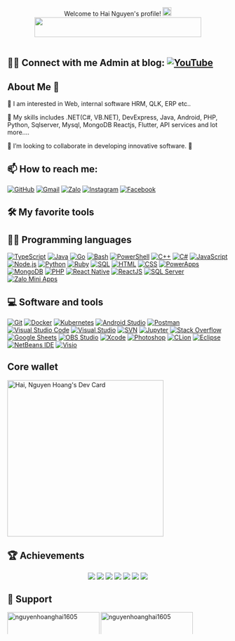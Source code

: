 <div align="center">
<h3">Welcome to Hai Nguyen's profile! <a href="https://github.com/nguyenhoanghai1605">
    <img src="https://camo.githubusercontent.com/d552948e7884c41fde2d32b9221d79f0df2076c7d824aaab954ca93f53d95884/68747470733a2f2f6d656469612e67697068792e636f6d2f6d656469612f6876524a434c467a6361737252346961377a2f67697068792e676966" width="20" height="20">
</a>
</h3>
<br>
<a href="https://github.com/nguyenhoanghai1605">
    <img src="https://camo.githubusercontent.com/11c05f5966811f5bea6f8263c5151841ae86271343bfeec574de252d4245d751/68747470733a2f2f726561646d652d747970696e672d7376672e6865726f6b756170702e636f6d2f3f6c696e65733d46756c6c2d737461636b2b646576656c6f7065723b4465764f70732b456e67696e6565723b253242372b79656172732b636f64696e672b657870657269656e63653b412b626c6f676765722663656e7465723d747275652677696474683d333830266865696768743d3435" width="380" height="45">
</a>
</div>
<br>

## 🙋‍♂️ Connect with me Admin at blog: [![YouTube](https://img.shields.io/badge/YouTube-FF0000?style=flat&logo=youtube&logoColor=white)](https://www.youtube.com/@nhhai1605)

## About Me 👋
👀 I am interested in Web, internal software HRM, QLK, ERP etc..

🌱 My skills includes .NET(C#, VB.NET), DevExpress, Java, Android, PHP, Python, Sqlserver, Mysql, MongoDB Reactjs, Flutter, API services and lot more....

💞️ I’m looking to collaborate in developing innovative software. 🚀

## 📫 How to reach me:
[![GitHub](https://img.shields.io/badge/GitHub-181717?style=flat&logo=github&logoColor=white)](https://github.com/nguyenhoanghai1605)
[![Gmail](https://img.shields.io/badge/Gmail-D14836?style=flat&logo=gmail&logoColor=white)](mailto:nguyenhoanghai16051996@gmail.com)
[![Zalo](https://img.shields.io/badge/Zalo-0068FF?style=flat&logo=zalo&logoColor=white)](https://zalo.me/0343327971)
[![Instagram](https://img.shields.io/badge/Instagram-E4405F?style=flat&logo=instagram&logoColor=white)](https://www.instagram.com/nhhai1605)
[![Facebook](https://img.shields.io/badge/Facebook-1877F2?style=flat&logo=facebook&logoColor=white)](https://www.facebook.com/hai.nh1605)

## 🛠️ My favorite tools
## 👨‍💻 Programming languages  
[![TypeScript](https://img.shields.io/badge/TypeScript-007ACC?style=flat&logo=typescript&logoColor=white)](https://github.com/nguyenhoanghai1605)
[![Java](https://img.shields.io/badge/Java-ED8B00?style=flat&logo=openjdk&logoColor=white)](https://github.com/nguyenhoanghai1605)
[![Go](https://img.shields.io/badge/Go-00ADD8?style=flat&logo=go&logoColor=white)](https://github.com/nguyenhoanghai1605)
[![Bash](https://img.shields.io/badge/Bash-4EAA25?style=flat&logo=gnu-bash&logoColor=white)](https://github.com/nguyenhoanghai1605)
[![PowerShell](https://img.shields.io/badge/PowerShell-5391FE?style=flat&logo=powershell&logoColor=white)](https://github.com/nguyenhoanghai1605)
[![C++](https://img.shields.io/badge/C++-00599C?style=flat&logo=c%2b%2b&logoColor=white)](https://github.com/nguyenhoanghai1605)
[![C#](https://img.shields.io/badge/C%23-239120?style=flat&logo=c-sharp&logoColor=white)](https://github.com/nguyenhoanghai1605)
[![JavaScript](https://img.shields.io/badge/JavaScript-F7DF1E?style=flat&logo=javascript&logoColor=black)](https://github.com/nguyenhoanghai1605)
[![Node.js](https://img.shields.io/badge/Node.js-43853D?style=flat&logo=node.js&logoColor=white)](https://github.com/nguyenhoanghai1605)
[![Python](https://img.shields.io/badge/Python-3776AB?style=flat&logo=python&logoColor=white)](https://github.com/nguyenhoanghai1605)
[![Ruby](https://img.shields.io/badge/Ruby-CC342D?style=flat&logo=ruby&logoColor=white)](https://github.com/nguyenhoanghai1605)
[![SQL](https://img.shields.io/badge/SQL-4479A1?style=flat&logo=mysql&logoColor=white)](https://github.com/nguyenhoanghai1605)
[![HTML](https://img.shields.io/badge/HTML-E34F26?style=flat&logo=html5&logoColor=white)](https://github.com/nguyenhoanghai1605)
[![CSS](https://img.shields.io/badge/CSS-1572B6?style=flat&logo=css3&logoColor=white)](https://github.com/nguyenhoanghai1605)
[![PowerApps](https://img.shields.io/badge/PowerApps-742774?style=flat&logo=microsoft-powerapps&logoColor=white)](https://github.com/nguyenhoanghai1605)
[![MongoDB](https://img.shields.io/badge/MongoDB-47A248?style=flat&logo=mongodb&logoColor=white)](https://github.com/nguyenhoanghai1605)
[![PHP](https://img.shields.io/badge/PHP-777BB4?style=flat&logo=php&logoColor=white)](https://github.com/nguyenhoanghai1605)
[![React Native](https://img.shields.io/badge/React%20Native-61DAFB?style=flat&logo=react&logoColor=black)](https://github.com/nguyenhoanghai1605)
[![ReactJS](https://img.shields.io/badge/ReactJS-61DAFB?style=flat&logo=react&logoColor=black)](https://github.com/nguyenhoanghai1605)
[![SQL Server](https://img.shields.io/badge/SQL%20Server-CC2927?style=flat&logo=microsoft-sql-server&logoColor=white)](https://github.com/nguyenhoanghai1605)
[![Zalo Mini Apps](https://img.shields.io/badge/Zalo%20Mini%20Apps-00AEEF?style=flat&logo=zalo&logoColor=white)](https://github.com/nguyenhoanghai1605)

## 💻 Software and tools  
[![Git](https://img.shields.io/badge/Git-F05032?style=flat&logo=git&logoColor=white)](https://github.com/nguyenhoanghai1605)
[![Docker](https://img.shields.io/badge/Docker-2496ED?style=flat&logo=docker&logoColor=white)](https://github.com/nguyenhoanghai1605)
[![Kubernetes](https://img.shields.io/badge/Kubernetes-326CE5?style=flat&logo=kubernetes&logoColor=white)](https://github.com/nguyenhoanghai1605)
[![Android Studio](https://img.shields.io/badge/Android%20Studio-3DDC84?style=flat&logo=android-studio&logoColor=white)](https://github.com/nguyenhoanghai1605)
[![Postman](https://img.shields.io/badge/Postman-FF6C37?style=flat&logo=postman&logoColor=white)](https://github.com/nguyenhoanghai1605)
[![Visual Studio Code](https://img.shields.io/badge/VS%20Code-007ACC?style=flat&logo=visual-studio-code&logoColor=white)](https://github.com/nguyenhoanghai1605)
[![Visual Studio](https://img.shields.io/badge/Visual%20Studio-5C2D91?style=flat&logo=visual-studio&logoColor=white)](https://github.com/nguyenhoanghai1605)
[![SVN](https://img.shields.io/badge/SVN-809CC9?style=flat&logo=subversion&logoColor=white)](https://github.com/nguyenhoanghai1605)
[![Jupyter](https://img.shields.io/badge/Jupyter-F37626?style=flat&logo=jupyter&logoColor=white)](https://github.com/nguyenhoanghai1605)
[![Stack Overflow](https://img.shields.io/badge/Stack%20Overflow-F58025?style=flat&logo=stack-overflow&logoColor=white)](https://github.com/nguyenhoanghai1605)
[![Google Sheets](https://img.shields.io/badge/Google%20Sheets-34A853?style=flat&logo=google-sheets&logoColor=white)](https://github.com/nguyenhoanghai1605)
[![OBS Studio](https://img.shields.io/badge/OBS%20Studio-302E31?style=flat&logo=obs-studio&logoColor=white)](https://github.com/nguyenhoanghai1605)
[![Xcode](https://img.shields.io/badge/Xcode-1575F9?style=flat&logo=xcode&logoColor=white)](https://github.com/nguyenhoanghai1605)
[![Photoshop](https://img.shields.io/badge/Photoshop-31A8FF?style=flat&logo=adobe-photoshop&logoColor=white)](https://github.com/nguyenhoanghai1605)
[![CLion](https://img.shields.io/badge/CLion-000000?style=flat&logo=clion&logoColor=white)](https://github.com/nguyenhoanghai1605)
[![Eclipse](https://img.shields.io/badge/Eclipse-2C2255?style=flat&logo=eclipse&logoColor=white)](https://github.com/nguyenhoanghai1605)
[![NetBeans IDE](https://img.shields.io/badge/NetBeans%20IDE-1B6AC6?style=flat&logo=apache-netbeans-ide&logoColor=white)](https://github.com/nguyenhoanghai1605)
[![Visio](https://img.shields.io/badge/Visio-3955A3?style=flat&logo=microsoft-visio&logoColor=white)](https://github.com/nguyenhoanghai1605)

## Core wallet
<a href="https://app.daily.dev/hainguyenhoang"><img src="https://api.daily.dev/devcards/v2/4pTGnODOGHNTelsFkrUx3.png?type=default&r=t1t" width="356" alt="Hai, Nguyen Hoang's Dev Card"/></a>

<!--
**nguyenhoanghai1605/nguyenhoanghai1605** is a ✨ _special_ ✨ repository because its `README.md` (this file) appears on your GitHub profile.

Here are some ideas to get you started:

- 🔭 I’m currently working on ...
- 🌱 I’m currently learning ...
- 👯 I’m looking to collaborate on ...
- 🤔 I’m looking for help with ...
- 💬 Ask me about ...
- 📫 How to reach me: ...
- 😄 Pronouns: ...
- ⚡ Fun fact: ...
-->

## 🏆 Achievements

<p align="center">
  <img src="https://img.shields.io/badge/MultiLanguage-Rainbow%20Lang%20User-ff69b4?style=for-the-badge&logo=github&logoColor=white" />
  <img src="https://img.shields.io/badge/Repositories-Gold%20Repo%20Creator-yellow?style=for-the-badge&logo=github" />
  <img src="https://img.shields.io/badge/Experience-Experienced%20Dev-brightgreen?style=for-the-badge&logo=visualstudio" />
  <img src="https://img.shields.io/badge/Followers-Dynamic%20User-blue?style=for-the-badge&logo=twitter" />
  <img src="https://img.shields.io/badge/Commits-First%20Commit-lightgrey?style=for-the-badge&logo=git" />
  <img src="https://img.shields.io/badge/Stars-First%20Star-ffcc00?style=for-the-badge&logo=star" />
  <img src="https://img.shields.io/badge/Pull%20Requests-Open%20Contributor-blueviolet?style=for-the-badge&logo=gitbook" />
</p>

## 🌠 Support 

<a href="https://www.buymeacoffee.com/nguyenhoanghai1605" rel="nofollow"> 
    <img align="left" src="https://camo.githubusercontent.com/7b8f7343bfc6e3c65c7901846637b603fd812f1a5f768d8b0572558bde859eb9/68747470733a2f2f63646e2e6275796d6561636f666665652e636f6d2f627574746f6e732f76322f64656661756c742d79656c6c6f772e706e67" height="50" width="210" alt="nguyenhoanghai1605" data-canonical-src="https://cdn.buymeacoffee.com/buttons/v2/default-yellow.png" style="max-width: 100%; height: auto; max-height: 50px;">
  </a>
 <a href="https://ko-fi.com/nguyenhoanghai1605" rel="nofollow">
      <img align="left" src="https://camo.githubusercontent.com/421c7c603a86e1785a16cbefcb34d9d73ddfa2c821501729b09aafdf0024e1ed/68747470733a2f2f63646e2e6b6f2d66692e636f6d2f63646e2f6b6f6669332e706e673f763d33" height="50" width="210" alt="nguyenhoanghai1605" data-canonical-src="https://cdn.ko-fi.com/cdn/kofi3.png?v=3" style="max-width: 100%; height: auto; max-height: 50px;">
  </a> 

